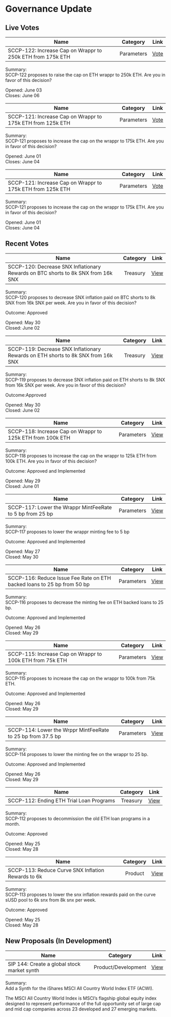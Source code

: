 # Governance Update

## Live Votes

| Name          | Category      | Link   |
| ------------- |:-------------:| :-----:|
| SCCP-122: Increase Cap on Wrappr to 250k ETH from 175k ETH | Parameters | [Vote](https://app.boardroom.info/snxgov.eth/proposal/QmePaMrEBpZzRLmyDS5nwh4XfqQFaf4kw4U927EL8mJ6oM) |

Summary:  
SCCP-122 proposes to raise the cap on ETH wrappr to 250k ETH. Are you in favor of this decision?

Opened: June 03\
Closes: June 06

| Name          | Category      | Link   |
| ------------- |:-------------:| :-----:|
| SCCP-121: Increase Cap on Wrappr to 175k ETH from 125k ETH | Parameters | [Vote](https://app.boardroom.info/snxgov.eth/proposal/QmYQrERZUmuQpGuRZwpBZfvSztY7W9cg7iRXFnrh3Cqb4N) |

Summary:  
SCCP-121 proposes to increase the cap on the wrappr to 175k ETH. Are you in favor of this decision?

Opened: June 01\
Closes: June 04

| Name          | Category      | Link   |
| ------------- |:-------------:| :-----:|
| SCCP-121: Increase Cap on Wrappr to 175k ETH from 125k ETH | Parameters | [Vote](https://app.boardroom.info/snxgov.eth/proposal/QmRtG4kqaBBsnVKxtDo2R9FgV4as6BtcYHDBthUP3Y3rEf) |

Summary:  
SCCP-121 proposes to increase the cap on the wrappr to 175k ETH. Are you in favor of this decision?

Opened: June 01\
Closes: June 04

## Recent Votes

| Name          | Category      | Link   |
| ------------- |:-------------:| :-----:|
| SCCP-120: Decrease SNX Inflationary Rewards on BTC shorts to 8k SNX from 16k SNX | Treasury | [View](https://app.boardroom.info/snxgov.eth/proposal/QmQguL2HmrEBKDqs9UWKuiVcDQqxcxKHBkqb9MRV7QF12b) |

Summary:  
SCCP-120 proposes to decrease SNX inflation paid on BTC shorts to 8k SNX from 16k SNX per week. Are you in favor of this decision?

Outcome: Approved

Opened: May 30\
Closed: June 02

| Name          | Category      | Link   |
| ------------- |:-------------:| :-----:|
| SCCP-119: Decrease SNX Inflationary Rewards on ETH shorts to 8k SNX from 16k SNX | Treasury | [View](https://app.boardroom.info/snxgov.eth/proposal/QmYL3fBX1tvzLfG47NoMiCT1Uxqhhwvs92yCYLXwU3atRB) |

Summary:  
SCCP-119 proposes to decrease SNX inflation paid on ETH shorts to 8k SNX from 16k SNX per week. Are you in favor of this decision?

Outcome:Approved

Opened: May 30\
Closed: June 02

| Name          | Category      | Link   |
| ------------- |:-------------:| :-----:|
| SCCP-118: Increase Cap on Wrappr to 125k ETH from 100k ETH | Parameters | [View](https://app.boardroom.info/snxgov.eth/proposal/Qmav3F6UGfiYcvYrV4x1KdpF7WuQX4v7Vehz4mnCzidrLr) |

Summary:  
SCCP-118 proposes to increase the cap on the wrappr to 125k ETH from 100k ETH. Are you in favor of this decision?

Outcome: Approved and Implemented

Opened: May 29\
Closed: June 01

| Name          | Category      | Link   |
| ------------- |:-------------:| :-----:|
| SCCP-117: Lower the Wrappr MintFeeRate to 5 bp from 25 bp | Parameters | [View](https://app.boardroom.info/snxgov.eth/proposal/QmSiBtybdHLxAREGSVY1j6jAq6jtmcvYAxyjfuNSJmpCUh) |

Summary:  
SCCP-117 proposes to lower the wrappr minting fee to 5 bp

Outcome: Approved and Implemented

Opened: May 27\
Closed: May 30

| Name          | Category      | Link   |
| ------------- |:-------------:| :-----:|
| SCCP-116: Reduce Issue Fee Rate on ETH backed loans to 25 bp from 50 bp | Parameters | [View](https://app.boardroom.info/snxgov.eth/proposal/QmbxFbf6RcJ7bf3xDtn4vBRDak2grWzGGRvtZTsegL9bou) |

Summary:  
SCCP-116 proposes to decrease the minting fee on ETH backed loans to 25 bp.

Outcome: Approved and Implemented


Opened: May 26\
Closed: May 29

| Name          | Category      | Link   |
| ------------- |:-------------:| :-----:|
| SCCP-115: Increase Cap on Wrappr to 100k ETH from 75k ETH | Parameters | [View](https://app.boardroom.info/snxgov.eth/proposal/QmabjUCvkj2wZJbCirYYkLqjZK8Qu9wZVNe3oCzJBcZad4) |

Summary:  
SCCP-115 proposes to increase the cap on the wrappr to 100k from 75k ETH.

Outcome: Approved and Implemented

Opened: May 26\
Closed: May 29

| Name          | Category      | Link   |
| ------------- |:-------------:| :-----:|
| SCCP-114: Lower the Wrppr MintFeeRate to 25 bp from 37.5 bp | Parameters | [View](https://app.boardroom.info/snxgov.eth/proposal/QmfRciqs3gybj5xajuFm4M1h1TRKdGR9DCyNFPEJSZHhcd) |

Summary:  
SCCP-114 proposes to lower the minting fee on the wrappr to 25 bp.

Outcome: Approved and Implemented

Opened: May 26\
Closed: May 29

| Name          | Category      | Link   |
| ------------- |:-------------:| :-----:|
| SCCP-112: Ending ETH Trial Loan Programs | Treasury | [View](https://app.boardroom.info/snxgov.eth/proposal/QmbNtV62CSKsw2ojHBxs9QiSK9dP2Nwz6b2fmEMHtLJgoe) |

Summary:  
SCCP-112 proposes to decommission the old ETH loan programs in a month.

Outcome: Approved

Opened: May 25\
Closed: May 28

| Name          | Category      | Link   |
| ------------- |:-------------:| :-----:|
| SCCP-113: Reduce Curve SNX Inflation Rewards to 6k | Product | [View](https://app.boardroom.info/snxgov.eth/proposal/QmXw8rVuRTDNRj5x2gaBJVeYA4VvUQWTr4w3dHYeBuv2kV) |

Summary:  
SCCP-113 proposes to lower the snx inflation rewards paid on the curve sUSD pool to 6k snx from 8k snx per week.

Outcome: Approved

Opened: May 25\
Closed: May 28

## New Proposals (In Development)

| Name          | Category      | Link   |
| ------------- |:-------------:| :-----:|
| SIP 144: Create a global stock market synth | Product/Development | [View](https://sips.synthetix.io/sips/sip-144) |

Summary:  
Add a Synth for the iShares MSCI All Country World Index ETF (ACWI).

The MSCI All Country World Index is MSCI’s flagship global equity index designed to represent performance of the full opportunity set of large cap and mid cap companies across 23 developed and 27 emerging markets.
